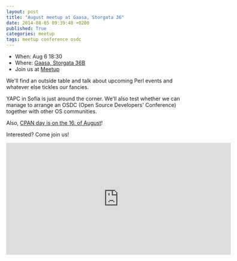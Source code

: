 ```yaml
---
layout: post
title: "August meetup at Gaasa, Storgata 36"
date: 2014-08-05 09:39:48 +0200
published: True
categories: meetup
tags: meetup conference osdc
---
```


* When: Aug 6 18:30
* Where: [Gaasa, Storgata 36B](https://maps.google.com/maps?f=q&hl=en&q=Storgata+36B%2C+Oslo%2C+NO)
* Join us at [Meetup](https://www.meetup.com/Oslo-pm/events/199092482/)

We&#39;ll find an outside table and talk about upcoming Perl events and whatever else tickles our fancies.

YAPC in Sofia is just around the corner. We&#39;ll also test whether we can manage to arrange an OSDC (Open Source Developers&#39; Conference) together with other OS communities.

Also, <a href="http://blogs.perl.org/users/neilb/2014/07/cpan-day---14th-august.html">CPAN day is on the 16. of August</a>!

Interested? Come join us!

<iframe class="google-maps" src="https://www.google.com/maps/embed/v1/place?q=q=Storgata+36B%2C+Oslo%2C+NO&key=AIzaSyASIjsQVcDWLnkdszZ-yw13Qcs-iFk8Q4Y" width="600" height="300" frameborder="0" allowfullscreen></iframe>
